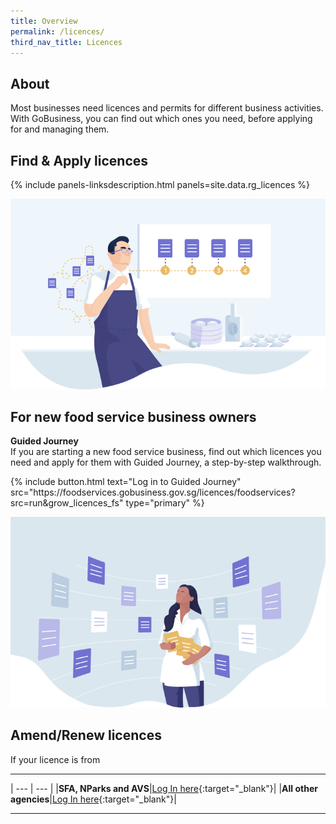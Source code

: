 ```yaml
---
title: Overview
permalink: /licences/
third_nav_title: Licences
---
```


## About

Most businesses need licences and permits for different business activities. With GoBusiness, you can find out which ones you need, before applying for and managing them.

## Find & Apply licences

{% include panels-linksdescription.html panels=site.data.rg_licences %}

![Food Services](/images/grow/foodservices.png)

## For new food service business owners

**Guided Journey**
<br>If you are starting a new food service business, find out which licences you need and apply for them with Guided Journey, a step-by-step walkthrough.

<p>
{% include button.html text="Log in to Guided Journey" src="https://foodservices.gobusiness.gov.sg/licences/foodservices?src=run&grow_licences_fs" type="primary" %}
</p>

![Other Business Owners](/images/grow/allotherbizowners.png)

## Amend/Renew licences

If your licence is from

----
| --- | --- |
|**SFA, NParks and AVS**|[Log In here](https://licence1.business.gov.sg/licence1/authentication/mainLogin.action){:target="_blank"}|
|**All other agencies**|[Log In here](https://licence1.business.gov.sg/web/frontier/home?p_p_id=58&p_p_lifecycle=0&p_p_state=maximized&saveLastPath=false){:target="_blank"}|

----